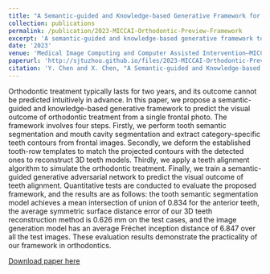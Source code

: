 ```yaml
---
title: "A Semantic-guided and Knowledge-based Generative Framework for Orthodontic Visual Outcome Preview"
collection: publications
permalink: /publication/2023-MICCAI-Orthodontic-Preview-Framework
excerpt: 'A semantic-guided and knowledge-based generative framework to predict the visual outcome of orthodontic treatment from a single frontal photo.'
date: '2023'
venue: 'Medical Image Computing and Computer Assisted Intervention–MICCAI 2023: 26th International Conference'
paperurl: 'http://sjtuzhou.github.io/files/2023-MICCAI-Orthodontic-Preview-Framework.pdf'
citation: 'Y. Chen and X. Chen, "A Semantic-guided and Knowledge-based Generative Framework for Orthodontic Visual Outcome Preview", in Medical Image Computing and Computer Assisted Intervention–MICCAI 2023: 26th International Conference, 2023.'
---
```

Orthodontic treatment typically lasts for two years, and its outcome cannot be predicted intuitively in advance. In this paper, we propose a semantic-guided and knowledge-based generative framework to predict the visual outcome of orthodontic treatment from a single frontal photo. The framework involves four steps. Firstly, we perform tooth semantic segmentation and mouth cavity segmentation and extract category-specific teeth contours from frontal images. Secondly, we deform the established tooth-row templates to match the projected contours with the detected ones to reconstruct 3D teeth models. Thirdly, we apply a teeth alignment algorithm to simulate the orthodontic treatment. Finally, we train a semantic-guided generative adversarial network to predict the visual outcome of teeth alignment. Quantitative tests are conducted to evaluate the proposed framework, and the results are as follows: the tooth semantic segmentation model achieves a mean intersection of union of 0.834 for the anterior teeth, the average symmetric surface distance error of our 3D teeth reconstruction method is 0.626 mm on the test cases, and the image generation model has an average Fréchet inception distance of 6.847 over all the test images. These evaluation results demonstrate the practicality of our framework in orthodontics.

[Download paper here](http://sjtuzhou.github.io/files/2023-MICCAI-Orthodontic-Preview-Framework.pdf)
